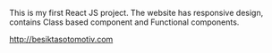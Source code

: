 This is my first React JS project. The website has responsive design, contains Class based component and Functional components.

http://besiktasotomotiv.com
